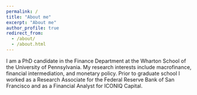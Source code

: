 ```yaml
---
permalink: /
title: "About me"
excerpt: "About me"
author_profile: true
redirect_from:
  - /about/
  - /about.html
---
```


I am a PhD candidate in the Finance Department at the Wharton School of the University of Pennsylvania. My research interests include macrofinance, financial intermediation, and monetary policy. Prior to graduate school I worked as a Research Associate for the Federal Reserve Bank of San Francisco and as a Financial Analyst for ICONIQ Capital.
